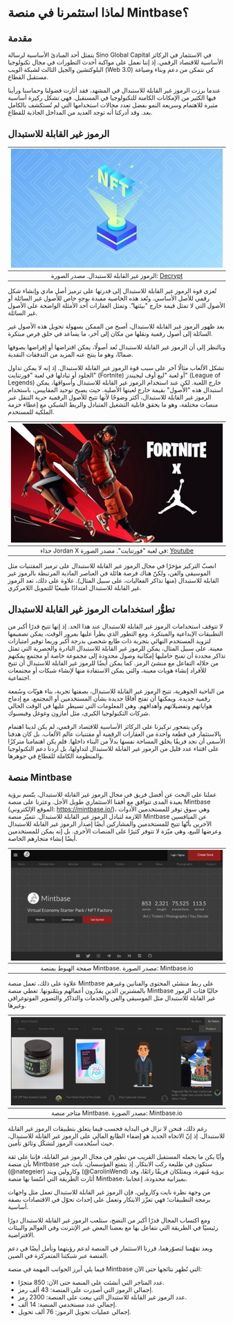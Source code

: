 # لماذا استثمرنا في منصة Mintbase؟

## مقدمة

يتمثل أحد المبادئ الأساسية لرسالة Sino Global Capital في الاستثمار في الركائز الأساسية للاقتصاد الرقمي. إذ إننا نعمل على مواكبة أحدث التطورات في مجال تكنولوجيا البلوكتشين والجيل الثالث لشبكة الويب (Web 3.0) كي نتمكن من دعم وبناء وصياغة مستقبل القطاع.

عندما برزت الرموز غير القابلة للاستبدال في المشهد، فقد أثارت فضولنا وحماسنا ورأينا فيها الكثير من الإمكانات الكامنة للتكنولوجيا في المستقبل. فهي تشكل ركيزة أساسية مثيرة للاهتمام وسريعة النمو بفضل تعدد مجالات استخدامها التي لم تُستكشف بالكامل بعد. وقد أدركنا أنه توجد العديد من المداخل الجاذبة للقطاع.

## الرموز غير القابلة للاستبدال

| ![](images/mintbase/mintbase-1.png) |
|:--:|
| الرموز غير القابلة للاستبدال. مصدر الصورة: [Decrypt](https://decrypt.co/resources/non-fungible-tokens-nfts-explained-guide-learn-blockchain) |

تُعزى قوة الرموز غير القابلة للاستبدال إلى قدرتها على ترميز أصل مادي وإنشاء شكل رقمي للأصل الأساسي. وتُعد هذه الخاصية مفيدة بوجهٍ خاص للأصول غير السائلة أو الأصول التي لا تمثل قيمة خارج \"بيئتها\". وتمثل العقارات أحد الأمثلة الواضحة على الأصول غير السائلة.

بعد ظهور الرموز غير القابلة للاستبدال، أصبح من الممكن بسهولة تحويل هذه الأصول غير السائلة إلى أصول رقمية ونقلها من مكان إلى آخر، ما يساعد في خلق فرص مبتكرة.

وبالنظر إلى أن الرموز غير القابلة للاستبدال تُعد أصولًا، يمكن اقتراضها أو إقراضها بصوفها ضمانًا، وهو ما ينتج عنه المزيد من التدفقات النقدية.

تشكل الألعاب مثالًا آخر على سبب قوة الرموز غير القابلة للاستبدال. إذ إنه لا يمكن تداول الجلود أو تبادلها في لعبة \"فورتنايت\" (Fortnite) أو لعبة \"ليغ أوف ليجيندز\" (League of Legends) خارج اللعبة. لكن عند استخدام الرموز غير القابلة للاستبدال وأسواقها، يمكن استبدال هذه \"الأصول\" بقيمة خارج لعبتها الأصلية. حيث يصبح توحيد المقاييس، باستخدام الرموز غير القابلة للاستبدال، أكثر وضوحًا لأنها تتيح للأصول الرقمية حرية التنقل عبر منصات مختلفة، وهو ما يحقق قابلية التشغيل المتبادل والربط الشبكي مع إعطاء حزمة الملكية للمستخدم.

| ![](images/mintbase/mintbase-2.jpeg) |
|:--:|
| حذاء Jordan X في لعبة "فورتنايت". مصدر الصورة: [Youtube](https://www.youtube.com/watch?v=IdmurblgyRI) |

انصبّ التركيز مؤخرًا في مجال الرموز غير القابلة للاستبدال على ترميز المقتنيات مثل الموسيقى والفن، ولكنّ هناك فرصة هائلة في العناصر المادية المرتبطة بالرموز غير القابلة للاستبدال (منها تذاكر الفعاليات، على سبيل المثال). علاوة على ذلك، تعد الرموز غير القابلة للاستبدال امتدادًا طبيعيًا للتمويل اللامركزي.

## تطوُّر استخدامات الرموز غير القابلة للاستبدال

لا تتوقف استخدامات الرموز غير القابلة للاستبدال عند هذا الحد. إذ إنها تتيح قدرًا أكبر من التطبيقات الإبداعية والمبتكرة. ومع التطور الذي يطرأ عليها بمرور الوقت، يمكن تصميمها لتزويد المستخدم النهائي بتجربة ذات طابع شخصي بدرجة أكبر وربما توفير امتيازات معينة. على سبيل المثال، يمكن للرموز غير القابلة للاستبدال النادرة والحصرية التي تمثل تذاكر محددة أن تمنح حامليها إمكانية وصول محدودة إلى مجموعة خاصة أو مجتمع يمكنهم من خلاله التفاعل مع منشئ الرمز. كما يمكن أيضًا للرموز غير القابلة للاستبدال أن تتيح للأفراد إنشاء هويات معينة، والتي يمكن الاستفادة منها لإنشاء شبكات أو مجتمعات اجتماعية.

من الناحية الجوهرية، تتيح الرموز غير القابلة للاستبدال، بصفتها تجربة، بناء هويّات وسُمعة رقمية جديدة. ويمكنها أن تفتح آفاقًا جديدة بشأن المستخدمين أو المجتمع، مع إدماج هواياتهم وتفضيلاتهم وأهدافهم. وهي المعلومات التي تسيطر عليها في الوقت الحالي شركات التكنولوجيا الكبرى، مثل أمازون وغوغل وفيسبوك.

وكي يتمحور تركيزنا على الركائز الأساسية للاقتصاد الرقمي، لم يكن لدينا اهتمام بالاستثمار في قطعة واحدة من العقارات الرقمية أو مقتنيات عالم الألعاب. بل كان هدفنا الأسمى أن نجد فريقًا يخلق المساحة نفسها بدلاً من البناء داخلها. فلم يكن اهتمامنا متركزًا على اقتناء عدد قليل من الرموز غير القابلة للاستبدال لتداولها، بل أردنا دعم التكنولوجيا والمنظومة الكاملة للقطاع في جوهرها.

## منصة Mintbase

عملنا على البحث عن أفضل فريق في مجال الرموز غير القابلة للاستبدال، يتّسم برؤية بعيدة المدى تتوافق مع أفقنا الاستثماري طويل الأجل. وعثرنا على منصة Mintbase (الموقع الإلكتروني: <https://mintbase.io/>)، وهي سوق توفر للمستخدمين الأدوات اللازمة لتبادل الرموز غير القابلة للاستبدال. تتميّز منصة Mintbase عن المنافسين الآخرين بأنّها تتيح للمستخدمين والمشاركين أيضًا إصدار الرموز غير القابلة للاستبدال وعرضها للبيع، وهي ميّزة لا تتوفر كثيرًا على المنصات الأخرى. بل إنه يمكن للمستخدمين أيضًا إنشاء متجارهم الخاصة.

| ![](images/mintbase/mintbase-3.png) |
|:--:|
| صفحة الهبوط بمنصة Mintbase. مصدر الصورة: Mintbase.io |

علاوة على ذلك، تعمل منصة Mintbase على ربط منشئي المحتوى والفنانين وغيرهم بالمشترين الذين يقدّرون أعمالهم ويثمّنونها. تغطي منصة Mintbase حاليًا فئات الرموز غير القابلة للاستبدال مثل الموسيقى والفن والخدمات والتذاكر والتصوير الفوتوغرافي وغيرها.

| ![](images/mintbase/mintbase-4.png) |
|:--:|
| متاجر منصة Mintbase. مصدر الصورة: Mintbase.io |

رغم ذلك، فنحن لا نزال في البداية فحسب فيما يتعلق بتطبيقات الرموز غير القابلة للاستبدال. إذ إنّ الاتجاه الجديد هو إضفاء الطابع المالي على الرموز غير القابلة للاستبدال، حيث أستُخدمت الرموز لتشكّل وثائق تأمين.

وأيًا يكن ما يحمله المستقبل القريب من تطور في مجال الرموز غير القابلة، فإننا على ثقة بأن منصة Mintbase ستكون في طليعة ركب الابتكار. إذ يتمتع المؤسسان، نايت جير (@nategeier) وكارولين ويند (@CarolinWend) برؤية مُبهرة، ويمتلكان فريقًا رائعًا، وقد أثارت الطريقة التي أسّسا بها منصة Mintbase، بميزانية محدودة، إعجابنا.

من وجهة نظرة نايت وكارولين، فإن الرموز غير القابلة للاستبدال تعمل مثل واجهات برمجة التطبيقات؛ فهي تعزّز الابتكار وتعمل على إحداث تحوّل في الاقتصادات بصفة أساسية.

ومع اكتساب المجال قدرًا أكبر من النضج، ستلعب الرموز غير القابلة للاستبدال دورًا رئيسيًا في الطريقة التي نتفاعل بها مع بعضنا البعض عبر الإنترنت وفي العوالم والبيئات الافتراضية.

وبعد تفهّمنا لتصوّرهما، قررنا الاستثمار في المنصة لدعم رؤيتهما ونأمل أيضًا في دعم المنصة عبر شبكتنا المتمركزة في الصين.

فيما يلي أبرز الجوانب المهمة في منصة Mintbase التي تُظهِر نتائجها حتى الآن:

- عدد المتاجر التي أنشئت على المنصة حتى الآن: 850 متجرًا.
- إجمالي الرموز التي أصدِرت على المنصة: 43 ألف رمز.
- عدد الرموز غير القابلة للاستبدال التي بيعت على المنصة: 2300 رمز.
- إجمالي عدد مستخدمي المنصة: 14 ألف.
- إجمالي عمليات تحويل الرموز: 76 ألف تحويل.
